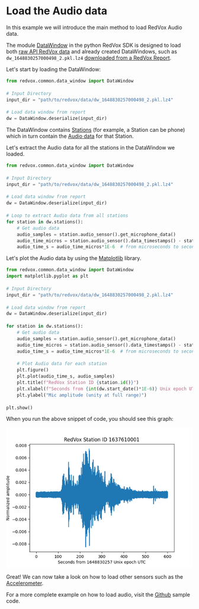 # Load the Audio data 

In this example we will introduce the main method to load RedVox Audio data.

The module [DataWindow](https://github.com/RedVoxInc/redvox-python-sdk/tree/master/docs/python_sdk/data_window#-redvox-python-sdk-datawindow-manual)
in the python RedVox SDK is designed to load both [raw API RedVox data](https://github.com/RedVoxInc/redvox-python-sdk/tree/master/docs/python_sdk/data_window#creating-datawindows) 
and already created DataWindows, such as `dw_1648830257000498_2.pkl.lz4` [downloaded from a RedVox Report](getting_data_from_report.md).

Let's start by loading the DataWindow:

```python
from redvox.common.data_window import DataWindow

# Input Directory
input_dir = "path/to/redvox/data/dw_1648830257000498_2.pkl.lz4"

# Load data window from report
dw = DataWindow.deserialize(input_dir)
```
The DataWindow contains [Stations](https://github.com/RedVoxInc/redvox-python-sdk/tree/master/docs/python_sdk/data_window/station#-redvox-python-sdk-station-and-sensordata-manual)
(for example, a Station can be phone) which in turn contain the [Audio data](https://github.com/RedVoxInc/redvox-python-sdk/tree/master/docs/python_sdk/data_window/station#sensor-data)
for that Station.

Let's extract the Audio data for all the stations in the DataWindow we loaded.

```python
from redvox.common.data_window import DataWindow

# Input Directory
input_dir = "path/to/redvox/data/dw_1648830257000498_2.pkl.lz4"

# Load data window from report
dw = DataWindow.deserialize(input_dir)

# Loop to extract Audio data from all stations
for station in dw.stations():
    # Get audio data 
    audio_samples = station.audio_sensor().get_microphone_data()
    audio_time_micros = station.audio_sensor().data_timestamps() - station.audio_sensor().first_data_timestamp()
    audio_time_s = audio_time_micros*1E-6  # from microseconds to seconds
```
Let's plot the Audio data by using the [Matplotlib](https://matplotlib.org/) library.

```python
from redvox.common.data_window import DataWindow
import matplotlib.pyplot as plt

# Input Directory
input_dir = "path/to/redvox/data/dw_1648830257000498_2.pkl.lz4"

# Load data window from report
dw = DataWindow.deserialize(input_dir)

for station in dw.stations():
    # Get audio data 
    audio_samples = station.audio_sensor().get_microphone_data()
    audio_time_micros = station.audio_sensor().data_timestamps() - station.audio_sensor().first_data_timestamp()
    audio_time_s = audio_time_micros*1E-6  # from microseconds to seconds
    
    # Plot Audio data for each station
    plt.figure()
    plt.plot(audio_time_s, audio_samples)
    plt.title(f"RedVox Station ID {station.id()}")
    plt.xlabel(f"Seconds from {int(dw.start_date()*1E-6)} Unix epoch UTC")
    plt.ylabel("Mic amplitude (unity at full range)")

plt.show()
```

When you run the above snippet of code, you should see this graph:

![](../img/fig_ex_00.png)

Great! We can now take a look on how to load other sensors such as the [Accelerometer](01_accelerometer_from_report.md).

For a more complete example on how to load audio, visit the [Github](https://github.com/RedVoxInc/redvox-examples/blob/main/examples/ex_00_report_audio/load_audio.py)
sample code.

